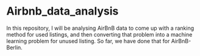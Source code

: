 # Airbnb_data_analysis

In this repository, I will be analysing AirBnB data to come up with a ranking method for used listings, and then converting that problem into a machine learning problem for unused listing. So far, we have done that for AirBnB- Berlin. 
